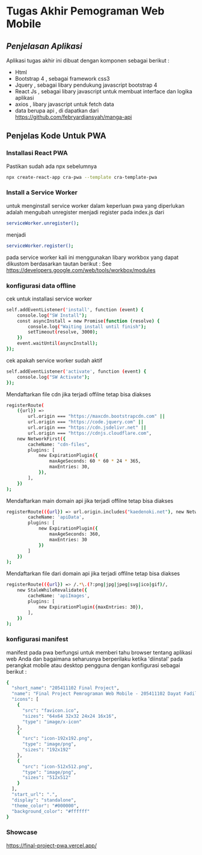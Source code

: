 # Tugas Akhir Pemograman Web Mobile
## _Penjelasan Aplikasi_
Aplikasi tugas akhir ini dibuat dengan komponen sebagai berikut :

- Html
- Bootstrap 4 , sebagai framework css3
- Jquery , sebagai libary pendukung javascript bootstrap 4
- React Js , sebagai libary javascript untuk membuat interface dan logika aplikasi
- axios , libary javascript untuk fetch data
- data berupa api , di dapatkan dari https://github.com/febryardiansyah/manga-api
## Penjelas Kode Untuk PWA
### Installasi React PWA
Pastikan sudah ada npx sebelumnya
```sh
npx create-react-app cra-pwa --template cra-template-pwa
```

### Install a Service Worker

untuk menginstall service worker dalam keperluan pwa yang diperlukan adalah mengubah unregister menjadi register pada index.js
dari
```sh
serviceWorker.unregister();
```
menjadi
```sh
serviceWorker.register();
```
pada service worker kali ini menggunakan libary workbox yang dapat dikustom berdasarkan tautan berikut :
See https://developers.google.com/web/tools/workbox/modules
### konfigurasi data offline
cek untuk installasi service worker

```sh
self.addEventListener('install', function (event) {
    console.log("SW Install");
    const asyncInstall = new Promise(function (resolve) {
        console.log("Waiting install until finish");
        setTimeout(resolve, 3000);
    })
    event.waitUntil(asyncInstall);
});
```

cek apakah  service worker sudah aktif
```sh
self.addEventListener('activate', function (event) {
    console.log("SW Activate");
});
```

Mendaftarkan file cdn jika terjadi offilne tetap bisa diakses
```sh
registerRoute(
    ({url}) =>
        url.origin === "https://maxcdn.bootstrapcdn.com" ||
        url.origin === "https://code.jquery.com" ||
        url.origin === "https://cdn.jsdelivr.net" ||
        url.origin === "https://cdnjs.cloudflare.com",
    new NetworkFirst({
        cacheName: "cdn-files",
        plugins: [
            new ExpirationPlugin({
                maxAgeSeconds: 60 * 60 * 24 * 365,
                maxEntries: 30,
            }),
        ],
    })
);
```

Mendaftarkan main domain api  jika terjadi offilne tetap bisa diakses

```sh
registerRoute(({url}) => url.origin.includes("kaedenoki.net"), new NetworkFirst({
        cacheName: 'apiData',
        plugins: [
            new ExpirationPlugin({
                maxAgeSeconds: 360,
                maxEntries: 30
            })
        ]
    })
);
```
Mendaftarkan file dari domain api  jika terjadi offilne tetap bisa diakses
```sh
registerRoute(({url}) => /.*\.(?:png|jpg|jpeg|svg|ico|gif)/,
    new StaleWhileRevalidate({
        cacheName: 'apiImages',
        plugins: [
            new ExpirationPlugin({maxEntries: 30}),
        ],
    })
);
```

### konfigurasi manifest
manifest pada pwa berfungsi untuk memberi tahu browser tentang aplikasi web Anda dan bagaimana seharusnya berperilaku ketika 'diinstal' pada perangkat mobile atau desktop pengguna dengan konfigurasi sebagai berikut :

```sh
{
  "short_name": "205411102 Final Project",
  "name": "Final Project Pemrograman Web Mobile - 205411102 Dayat Fadila",
  "icons": [
    {
      "src": "favicon.ico",
      "sizes": "64x64 32x32 24x24 16x16",
      "type": "image/x-icon"
    },
    {
      "src": "icon-192x192.png",
      "type": "image/png",
      "sizes": "192x192"
    },
    {
      "src": "icon-512x512.png",
      "type": "image/png",
      "sizes": "512x512"
    }
  ],
  "start_url": ".",
  "display": "standalone",
  "theme_color": "#000000",
  "background_color": "#ffffff"
}
```

### Showcase
https://final-project-pwa.vercel.app/

